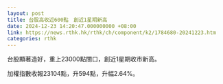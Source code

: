 ```yaml
---
layout: post
title: 台股高收近600點　創近1星期新高
date: 2024-12-23 14:20:47.000000000 +08:00
link: https://news.rthk.hk/rthk/ch/component/k2/1784680-20241223.htm
categories: rthk
---
```


台股顯著造好，重上23000點關口，創近1星期收市新高。

加權指數收報23104點，升594點，升幅2.64%。
